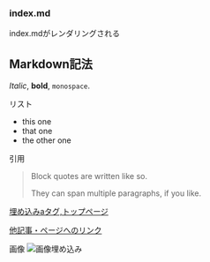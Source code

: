 ### index.md

index.mdがレンダリングされる

Markdown記法
---

 *Italic*, **bold**, `monospace`.

リスト
  * this one
  * that one
  * the other one


引用
> Block quotes are
> written like so.
>
> They can span multiple paragraphs,
> if you like.

<a href='/'>
  埋め込みaタグ,トップページ
</a>

[他記事・ページへのリンク](/Works)


画像
![画像埋め込み](http://www.jaxa.jp/press/2008/04/img/20080411_kaguya_01l.jpg)
